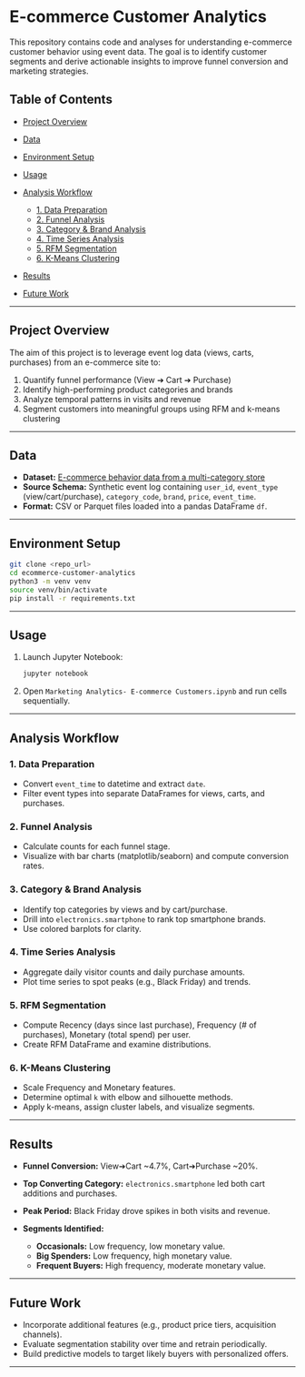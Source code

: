 # E-commerce Customer Analytics

This repository contains code and analyses for understanding e-commerce customer behavior using event data. The goal is to identify customer segments and derive actionable insights to improve funnel conversion and marketing strategies.

## Table of Contents

* [Project Overview](#project-overview)
* [Data](#data)
* [Environment Setup](#environment-setup)
* [Usage](#usage)
* [Analysis Workflow](#analysis-workflow)

  * [1. Data Preparation](#1-data-preparation)
  * [2. Funnel Analysis](#2-funnel-analysis)
  * [3. Category & Brand Analysis](#3-category--brand-analysis)
  * [4. Time Series Analysis](#4-time-series-analysis)
  * [5. RFM Segmentation](#5-rfm-segmentation)
  * [6. K-Means Clustering](#6-k-means-clustering)
* [Results](#results)
* [Future Work](#future-work)

---

## Project Overview

The aim of this project is to leverage event log data (views, carts, purchases) from an e-commerce site to:

1. Quantify funnel performance (View ➔ Cart ➔ Purchase)
2. Identify high-performing product categories and brands
3. Analyze temporal patterns in visits and revenue
4. Segment customers into meaningful groups using RFM and k-means clustering

---

## Data

* **Dataset:** [E-commerce behavior data from a multi-category store](https://www.kaggle.com/datasets/mkechinov/ecommerce-behavior-data-from-multi-category-store)
* **Source Schema:** Synthetic event log containing `user_id`, `event_type` (view/cart/purchase), `category_code`, `brand`, `price`, `event_time`.
* **Format:** CSV or Parquet files loaded into a pandas DataFrame `df`.

---

## Environment Setup

```bash
git clone <repo_url>
cd ecommerce-customer-analytics
python3 -m venv venv
source venv/bin/activate
pip install -r requirements.txt
```

---

## Usage

1. Launch Jupyter Notebook:

   ```bash
   jupyter notebook
   ```
2. Open `Marketing Analytics- E-commerce Customers.ipynb` and run cells sequentially.

---

## Analysis Workflow

### 1. Data Preparation

* Convert `event_time` to datetime and extract `date`.
* Filter event types into separate DataFrames for views, carts, and purchases.

### 2. Funnel Analysis

* Calculate counts for each funnel stage.
* Visualize with bar charts (matplotlib/seaborn) and compute conversion rates.

### 3. Category & Brand Analysis

* Identify top categories by views and by cart/purchase.
* Drill into `electronics.smartphone` to rank top smartphone brands.
* Use colored barplots for clarity.

### 4. Time Series Analysis

* Aggregate daily visitor counts and daily purchase amounts.
* Plot time series to spot peaks (e.g., Black Friday) and trends.

### 5. RFM Segmentation

* Compute Recency (days since last purchase), Frequency (# of purchases), Monetary (total spend) per user.
* Create RFM DataFrame and examine distributions.

### 6. K-Means Clustering

* Scale Frequency and Monetary features.
* Determine optimal `k` with elbow and silhouette methods.
* Apply k-means, assign cluster labels, and visualize segments.

---

## Results

* **Funnel Conversion:** View➔Cart \~4.7%, Cart➔Purchase \~20%.
* **Top Converting Category:** `electronics.smartphone` led both cart additions and purchases.
* **Peak Period:** Black Friday drove spikes in both visits and revenue.
* **Segments Identified:**

  * **Occasionals:** Low frequency, low monetary value.
  * **Big Spenders:** Low frequency, high monetary value.
  * **Frequent Buyers:** High frequency, moderate monetary value.

---

## Future Work

* Incorporate additional features (e.g., product price tiers, acquisition channels).
* Evaluate segmentation stability over time and retrain periodically.
* Build predictive models to target likely buyers with personalized offers.

---
